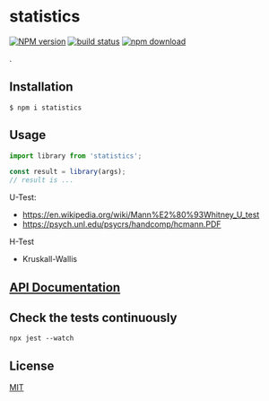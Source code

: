 # statistics

[![NPM version][npm-image]][npm-url]
[![build status][ci-image]][ci-url]
[![npm download][download-image]][download-url]

.

## Installation

`$ npm i statistics`

## Usage

```js
import library from 'statistics';

const result = library(args);
// result is ...
```
U-Test:
- https://en.wikipedia.org/wiki/Mann%E2%80%93Whitney_U_test
- https://psych.unl.edu/psycrs/handcomp/hcmann.PDF

H-Test
- Kruskall-Wallis


## [API Documentation](https://cheminfo.github.io/statistics/)

## Check the tests continuously

`npx jest --watch`

## License

[MIT](./LICENSE)

[npm-image]: https://img.shields.io/npm/v/statistics.svg
[npm-url]: https://www.npmjs.com/package/statistics
[ci-image]: https://github.com/cheminfo/statistics/workflows/Node.js%20CI/badge.svg?branch=master
[ci-url]: https://github.com/cheminfo/statistics/actions?query=workflow%3A%22Node.js+CI%22
[download-image]: https://img.shields.io/npm/dm/statistics.svg
[download-url]: https://www.npmjs.com/package/statistics
